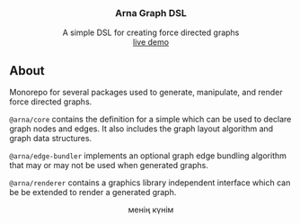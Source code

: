 <div id="top"></div>
<!-- PROJECT LOGO -->
<br />
<div align="center">
  <h3 align="center">Arna Graph DSL</h3>

  <p align="center">
    A simple DSL for creating force directed graphs
    <br />
    <a href="https://jackhenry.github.io/arna/">live demo</a>
  </p>
</div>

<!-- ABOUT THE PROJECT -->
## About


Monorepo for several packages used to generate, manipulate, and render force directed graphs. 

`@arna/core` contains the definition for a simple
which can be used to declare graph nodes and edges. It also includes
the graph layout algorithm and graph data structures.

`@arna/edge-bundler` implements an optional graph edge bundling algorithm that may or may not be used when generated graphs.

`@arna/renderer` contains a graphics library independent interface which can be be extended to render a generated graph.


<!-- GETTING STARTED -->
<div align="center">менің күнім</div>